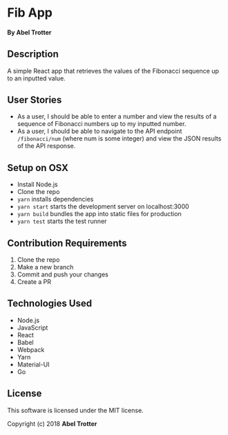 # Fib App

#### By Abel Trotter

## Description

A simple React app that retrieves the values of the Fibonacci sequence up to an inputted value.

## User Stories

* As a user, I should be able to enter a number and view the results of a sequence of Fibonacci numbers up to my inputted number.
* As a user, I should be able to navigate to the API endpoint `/fibonacci/num` (where num is some integer) and view the JSON results of the API response.

## Setup on OSX

* Install Node.js
* Clone the repo
* `yarn` installs dependencies
* `yarn start` starts the development server on localhost:3000
* `yarn build` bundles the app into static files for production
* `yarn test` starts the test runner

## Contribution Requirements

1. Clone the repo
1. Make a new branch
1. Commit and push your changes
1. Create a PR

## Technologies Used

* Node.js
* JavaScript
* React
* Babel
* Webpack
* Yarn
* Material-UI
* Go

## License

This software is licensed under the MIT license.

Copyright (c) 2018 **Abel Trotter**
